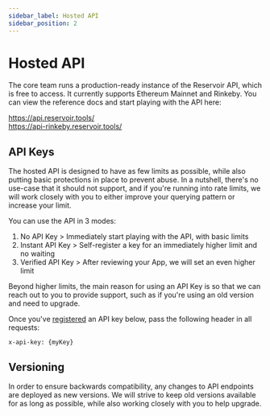 ```yaml
---
sidebar_label: Hosted API
sidebar_position: 2
---
```


# Hosted API

The core team runs a production-ready instance of the Reservoir API, which is free to access. It currently supports Ethereum Mainnet and Rinkeby. You can view the reference docs and start playing with the API here:

https://api.reservoir.tools/  
https://api-rinkeby.reservoir.tools/  

## API Keys 

The hosted API is designed to have as few limits as possible, while also putting basic protections in place to prevent abuse. In a nutshell, there's no use-case that it should not support, and if you're running into rate limits, we will work closely with you to either improve your querying pattern or increase your limit.

You can use the API in 3 modes:

1) No API Key > Immediately start playing with the API, with basic limits  
2) Instant API Key > Self-register a key for an immediately higher limit and no waiting  
3) Verified API Key > After reviewing your App, we will set an even higher limit

Beyond higher limits, the main reason for using an API Key is so that we can reach out to you to provide support, such as if you're using an old version and need to upgrade.

Once you've [registered](https://api.reservoir.tools/#/0.%20Auth/postApikeys) an API key below, pass the following header in all requests:

```
x-api-key: {myKey}
```

## Versioning

In order to ensure backwards compatibility, any changes to API endpoints are deployed as new versions. We will strive to keep old versions available for as long as possible, while also working closely with you to help upgrade.

